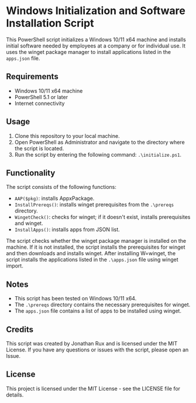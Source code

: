 # Windows Initialization and Software Installation Script

This PowerShell script initializes a Windows 10/11 x64 machine and installs initial software needed by employees at a company or for individual use. It uses the winget package manager to install applications listed in the `apps.json` file.

## Requirements

-   Windows 10/11 x64 machine
-   PowerShell 5.1 or later
-   Internet connectivity

## Usage

1. Clone this repository to your local machine.
2. Open PowerShell as Administrator and navigate to the directory where the script is located.
3. Run the script by entering the following command: `.\initialize.ps1`.

## Functionality

The script consists of the following functions:

- `AAP($pkg)`: installs AppxPackage. 
- `InstallPrereqs()`: installs winget prerequisites from the `.\prereqs` directory. 
- `WingetCheck()`: checks for winget; if it doesn't exist, installs prerequisites and winget. 
- `InstallApps()`: installs apps from JSON list.

The script checks whether the winget package manager is installed on the machine. If it is not installed, the script installs the prerequisites for winget and then downloads and installs winget. After installing W=winget, the script installs the applications listed in the `.\apps.json` file using winget import.

## Notes

- This script has been tested on Windows 10/11 x64.
- The `.\prereqs` directory contains the necessary prerequisites for winget.
- The `apps.json` file contains a list of apps to be installed using winget.

## Credits

This script was created by Jonathan Rux and is licensed under the MIT License. If you have any questions or issues with the script, please open an Issue.

## License

This project is licensed under the MIT License - see the LICENSE file for details.
